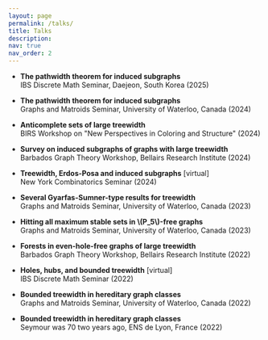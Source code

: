```yaml
---
layout: page
permalink: /talks/
title: Talks
description:
nav: true
nav_order: 2
---
```


* <b>The pathwidth theorem for induced subgraphs</b>\
IBS Discrete Math Seminar, Daejeon, South Korea (2025)

* <b>The pathwidth theorem for induced subgraphs</b>\
Graphs and Matroids Seminar, University of Waterloo, Canada (2024)

* <b>Anticomplete sets of large treewidth</b>\
BIRS Workshop on "New Perspectives in Coloring and Structure" (2024)

* <b>Survey on induced subgraphs of graphs with large treewidth</b>\
Barbados Graph Theory Workshop, Bellairs Research Institute (2024)

* <b>Treewidth, Erdos-Posa and induced subgraphs</b> [virtual]\
   New York Combinatorics Seminar (2024)

* <b>Several Gyarfas-Sumner-type results for treewidth</b>\
Graphs and Matroids Seminar, University of Waterloo, Canada (2023)

* <b>Hitting all maximum stable sets in \\(P\_5\\)-free graphs</b>\
Graphs and Matroids Seminar, University of Waterloo, Canada (2023)


* <b>Forests in even-hole-free graphs of large treewidth</b>\
Barbados Graph Theory Workshop, Bellairs Research Institute (2022)


* <b>Holes, hubs, and bounded treewidth</b> [virtual]\
IBS Discrete Math Seminar (2022)


* <b>Bounded treewidth in hereditary graph classes</b>\
Graphs and Matroids Seminar, University of Waterloo, Canada (2022)


* <b>Bounded treewidth in hereditary graph classes</b>\
 Seymour was 70 two years ago, ENS de Lyon, France (2022)
